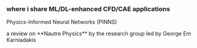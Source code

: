 ### where i share ML/DL-enhanced CFD/CAE applications

<p>
  Physics-Informed Neural Networks (PINNS)
</p>
a review on **Nautre Physics** by the research group led by George Em Karniadakis 



